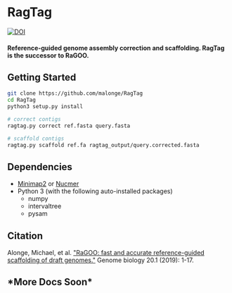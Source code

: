 # RagTag

[![DOI](https://zenodo.org/badge/242898323.svg)](https://zenodo.org/badge/latestdoi/242898323)

#### Reference-guided genome assembly correction and scaffolding. RagTag is the successor to RaGOO.

## Getting Started

```bash
git clone https://github.com/malonge/RagTag
cd RagTag
python3 setup.py install

# correct contigs
ragtag.py correct ref.fasta query.fasta

# scaffold contigs
ragtag.py scaffold ref.fa ragtag_output/query.corrected.fasta
```

## Dependencies
- [Minimap2](https://github.com/lh3/minimap2) or [Nucmer](http://mummer.sourceforge.net/)
- Python 3 (with the following auto-installed packages)
    - numpy
    - intervaltree
    - pysam
    
## Citation

Alonge, Michael, et al. ["RaGOO: fast and accurate reference-guided scaffolding of draft genomes."](https://genomebiology.biomedcentral.com/articles/10.1186/s13059-019-1829-6) Genome biology 20.1 (2019): 1-17.


## \*More Docs Soon\*

